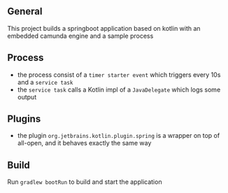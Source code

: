 ## General
This project builds a springboot application based on kotlin with an embedded camunda engine and a sample process

## Process
* the process consist of a `timer starter event` which triggers every 10s and a `service task`
* the `service task` calls a Kotlin impl of a `JavaDelegate` which logs some output

## Plugins
* the plugin `org.jetbrains.kotlin.plugin.spring` is a wrapper on top of all-open, and it behaves exactly the same way

## Build
Run `gradlew bootRun` to build and start the application